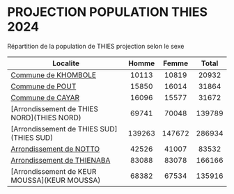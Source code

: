 # PROJECTION POPULATION THIES 2024
	
Répartition de la population de THIES projection selon le sexe
	
| Localite  | Homme | Femme | Total |
| --------- |:-----:|:-----:|:-----:|
| [Commune de KHOMBOLE](KHOMBOLE) | 10113 | 10819 | 20932 |
| [Commune de POUT](POUT) | 15850 | 16014 | 31864 |
| [Commune de CAYAR](CAYAR) | 16096 | 15577 | 31672 |
| [Arrondissement de THIES NORD](THIES NORD) | 69741 | 70048 | 139789 |
| [Arrondissement de THIES SUD](THIES SUD) | 139263 | 147672 | 286934 |
| [Arrondissement de NOTTO](NOTTO) | 42526 | 41007 | 83532 |
| [Arrondissement de THIENABA](THIENABA) | 83088 | 83078 | 166166 |
| [Arrondissement de KEUR MOUSSA](KEUR MOUSSA) | 68382 | 67534 | 135916 |
